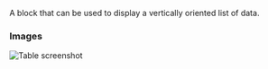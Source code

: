 A block that can be used to display a vertically oriented list of data.

### Images

![Table screenshot](https://gitlab.com/appsemble/appsemble/-/raw/0.28.13/config/assets/list.png)
